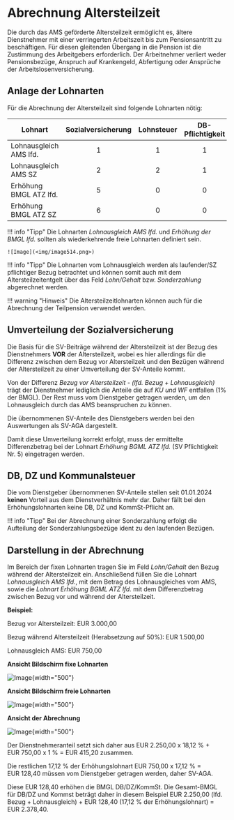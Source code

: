 # Abrechnung Altersteilzeit

Die durch das AMS geförderte Altersteilzeit ermöglicht es, ältere Dienstnehmer mit einer verringerten Arbeitszeit bis zum Pensionsantritt zu beschäftigen. Für diesen gleitenden Übergang in die Pension ist die Zustimmung des Arbeitgebers erforderlich. Der Arbeitnehmer verliert weder Pensionsbezüge, Anspruch auf Krankengeld, Abfertigung oder Ansprüche der Arbeitslosenversicherung.

## Anlage der Lohnarten

Für die Abrechnung der Altersteilzeit sind folgende Lohnarten nötig:

| Lohnart                | Sozialversicherung | Lohnsteuer | DB-Pflichtigkeit | KommSt-pflichtig |
| ---------------------- | :----------------: | :--------: | :--------------: | :--------------: |
| Lohnausgleich AMS lfd. |         1          |     1      |        1         |        1         |
| Lohnausgleich AMS SZ   |         2          |     2      |        1         |        1         |
| Erhöhung BMGL ATZ lfd. |         5          |     0      |        0         |        0         |
| Erhöhung BMGL ATZ SZ   |         6          |     0      |        0         |        0         |

!!! info "Tipp"
    Die Lohnarten *Lohnausgleich AMS lfd.* und *Erhöhung der BMGL lfd.* sollten als wiederkehrende freie Lohnarten definiert sein.
    
    ![Image](<img/image514.png>)

!!! info "Tipp"
    Die Lohnarten vom Lohnausgleich werden als laufender/SZ pflichtiger Bezug betrachtet und können somit auch mit dem Altersteilzeitentgelt über das Feld *Lohn/Gehalt* bzw. *Sonderzahlung* abgerechnet werden.

!!! warning "Hinweis"
    Die Altersteilzeitlohnarten können auch für die Abrechnung der Teilpension verwendet werden.

## Umverteilung der Sozialversicherung

Die Basis für die SV-Beiträge während der Altersteilzeit ist der Bezug des Dienstnehmers **VOR** der Altersteilzeit, wobei es hier allerdings für die Differenz zwischen dem Bezug vor Altersteilzeit und den Bezügen während der Altersteilzeit zu einer Umverteilung der SV-Anteile kommt.

Von der Differenz *Bezug vor Altersteilzeit - (lfd. Bezug + Lohnausgleich)* trägt der Dienstnehmer lediglich die Anteile die auf *KU und WF* entfallen (1% der BMGL). Der Rest muss vom Dienstgeber getragen werden, um den Lohnausgleich durch das AMS beanspruchen zu können.

Die übernommenen SV-Anteile des Dienstgebers werden bei den Auswertungen als SV-AGA dargestellt.

Damit diese Umverteilung korrekt erfolgt, muss der ermittelte Differenzbetrag bei der Lohnart *Erhöhung BGML ATZ lfd.* (SV Pflichtigkeit Nr. 5) eingetragen werden.

## DB, DZ und Kommunalsteuer

Die vom Dienstgeber übernommenen SV-Anteile stellen seit 01.01.2024 **keinen** Vorteil aus dem Dienstverhältnis mehr dar. Daher fällt bei den Erhöhungslohnarten keine DB, DZ und KommSt-Pflicht an.

!!! info "Tipp"
    Bei der Abrechnung einer Sonderzahlung erfolgt die Aufteilung der Sonderzahlungsbezüge ident zu den laufenden Bezügen.

## Darstellung in der Abrechnung

Im Bereich der fixen Lohnarten tragen Sie im Feld *Lohn/Gehalt* den Bezug während der Altersteilzeit ein. Anschließend füllen Sie die Lohnart *Lohnausgleich AMS lfd.*, mit dem Betrag des Lohnausgleiches vom AMS, sowie die *Lohnart Erhöhung BGML ATZ lfd.* mit dem Differenzbetrag 
zwischen Bezug vor und während der Altersteilzeit.

**Beispiel:**

Bezug vor Altersteilzeit: EUR 3.000,00

Bezug während Altersteilzeit (Herabsetzung auf 50%): EUR 1.500,00

Lohnausgleich AMS: EUR 750,00

**Ansicht Bildschirm fixe Lohnarten**

![Image](<img/image515.png>){width="500"}

**Ansicht Bildschirm freie Lohnarten**

![Image](<img/image516.png>){width="500"}

**Ansicht der Abrechnung**

![Image](<img/image517.png>){width="500"}

Der Dienstnehmeranteil setzt sich daher aus EUR 2.250,00 x 18,12 % + EUR 750,00 x 1 % = EUR 415,20 zusammen.

Die restlichen 17,12 % der Erhöhungslohnart EUR 750,00 x 17,12 % = EUR 128,40 müssen vom Dienstgeber getragen werden, daher SV-AGA.

Diese EUR 128,40 erhöhen die BMGL DB/DZ/KommSt. Die Gesamt-BMGL für DB/DZ und Kommst beträgt daher in diesem Beispiel EUR 2.250,00 (lfd. Bezug + Lohnausgleich) + EUR 128,40 (17,12&nbsp;% der Erhöhungslohnart) = EUR 2.378,40.